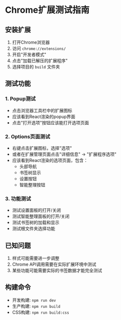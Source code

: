 # Chrome扩展测试指南

## 安装扩展

1. 打开Chrome浏览器
2. 访问 `chrome://extensions/`
3. 开启"开发者模式"
4. 点击"加载已解压的扩展程序"
5. 选择项目的 `build` 文件夹

## 测试功能

### 1. Popup测试
- 点击浏览器工具栏中的扩展图标
- 应该看到React渲染的popup界面
- 点击"打开选项"按钮应该能打开选项页面

### 2. Options页面测试
- 右键点击扩展图标，选择"选项"
- 或者在扩展管理页面点击"详细信息" -> "扩展程序选项"
- 应该看到React渲染的选项页面，包含：
  - 头部导航
  - 书签树显示
  - 设置按钮
  - 智能整理按钮

### 3. 功能测试
- 测试设置面板的打开/关闭
- 测试智能整理面板的打开/关闭
- 测试书签树的加载和显示
- 测试根文件夹选择功能

## 已知问题

1. 样式可能需要进一步调整
2. Chrome API调用需要在实际扩展环境中测试
3. 某些功能可能需要实际的书签数据才能完全测试

## 构建命令

- 开发构建: `npm run dev`
- 生产构建: `npm run build`
- CSS构建: `npm run build:css`

